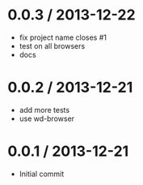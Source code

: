 
0.0.3 / 2013-12-22
==================

 * fix project name closes #1
 * test on all browsers
 * docs

0.0.2 / 2013-12-21
==================

 * add more tests
 * use wd-browser

0.0.1 / 2013-12-21
==================

 * Initial commit
